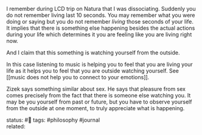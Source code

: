 

I remember during LCD trip on Natura that I was dissociating.
Suddenly you do not remember living last 10 seconds. 
You may remember what you were doing or saying but you do not remember *living* those seconds of your life.
It implies that there is something else happening besides the actual actions during your life which determines it you are feeling like you are living right now.

And I claim that this something is watching yourself from the outside.

In this case listening to music is helping you to feel that you are living your life as it helps you to feel that you are outside watching yourself. See [[music does not help you to connect to your emotions]].

Zizek says something similar about sex. He says that pleasure from sex comes precisely from the fact that there is someone else watching you. It may be you yourself from past or future, but you have to observe yourself from the outside at one moment, to truly appreciate what is happening.



status: #🌱
tags: #philosophy  #journal  
related: 
